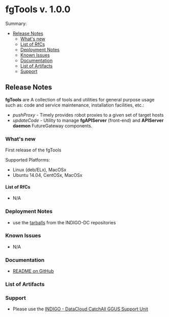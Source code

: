 # fgTools v. 1.0.0


Summary:
* [Release Notes](#id1)
  * [What's new](#id2)
  * [List of RfCs](#id3)
  * [Deployment Notes](#id4)
  * [Known Issues](#id5)
  * [Documentation](#id6)
  * [List of Artifacts](#id7)
  * [Support](#id8)


<a id="id1"></a>
## Release Notes

**fgTools** are A collection of tools and utilities for general purpose usage such as: code and service maintenance, installation facilities, etc.:
* *pushProxy* - Timely provides robot proxies to a given set of target hosts
* *updateCode* - Utility to manage **fgAPIServer** (front-end) and **APIServer daemon** FutureGateway components.

<a id="id2"></a>
### What's new

First release of the fgTools

Supported Platforms:
* Linux (deb/ELx), MacOSx
* Ubuntu 14.04, CentOSx, MacOSx


<a id="id3"></a>
#### List of RfCs 

* N/A

<a id="id4"></a>
### Deployment Notes

* use the [tarballs](id7) from the INDIGO-DC repositories 

<a id="id5"></a>
### Known Issues

* N/A

<a id="id6"></a>
### Documentation

* [README on GitHub](https://github.com/indigo-dc/fgTools/blob/master/README.md)

<a id="id7"></a>
### List of Artifacts

<a id="id8"></a>
### Support

* Please use the [INDIGO - DataCloud CatchAll GGUS Support Unit](
https://wiki.egi.eu/wiki/GGUS:INDIGO_DataCloud_Catch-all_FAQ)
